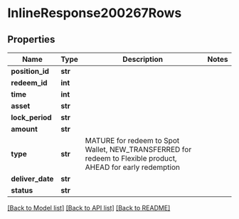 # InlineResponse200267Rows

## Properties
Name | Type | Description | Notes
------------ | ------------- | ------------- | -------------
**position_id** | **str** |  | 
**redeem_id** | **int** |  | 
**time** | **int** |  | 
**asset** | **str** |  | 
**lock_period** | **str** |  | 
**amount** | **str** |  | 
**type** | **str** | MATURE for redeem to Spot Wallet, NEW_TRANSFERRED for redeem to Flexible product, AHEAD for early redemption | 
**deliver_date** | **str** |  | 
**status** | **str** |  | 

[[Back to Model list]](../README.md#documentation-for-models) [[Back to API list]](../README.md#documentation-for-api-endpoints) [[Back to README]](../README.md)


